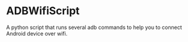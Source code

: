 # ADBWifiScript
A python script that runs several adb commands to help you to connect Android device over wifi.
